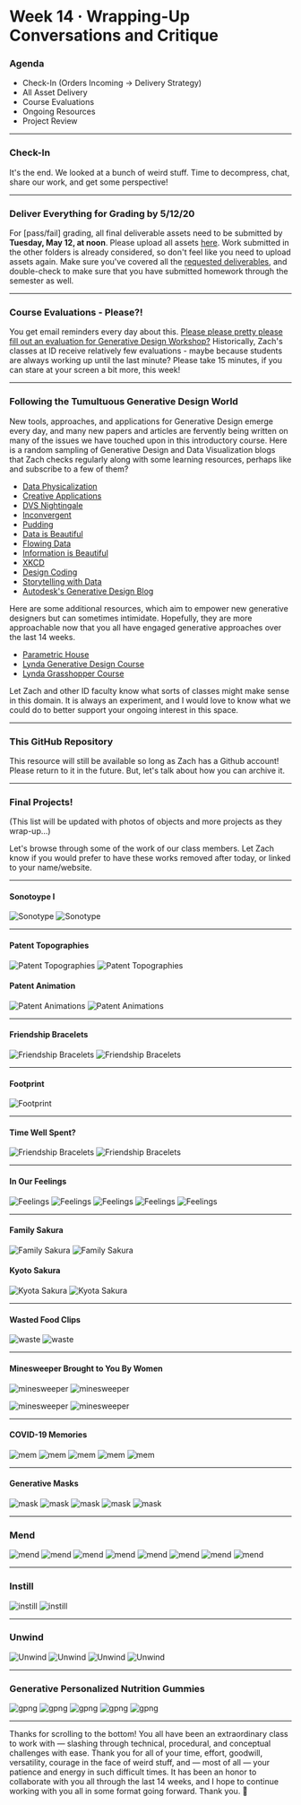 # Week 14 · Wrapping-Up Conversations and Critique

### Agenda

- Check-In (Orders Incoming -> Delivery Strategy)
- All Asset Delivery
- Course Evaluations
- Ongoing Resources
- Project Review

-----

### Check-In

It's the end. We looked at a bunch of weird stuff. Time to decompress, chat, share our work, and get some perspective!

-----

###  Deliver Everything for Grading by 5/12/20

For [pass/fail] grading, all final deliverable assets need to be submitted by **Tuesday, May 12, at noon**. Please upload all assets [here](https://drive.google.com/drive/folders/1w9fDwCYbV7QRsFCEHLPs5zE2aNf9kdxT). Work submitted in the other folders is already considered, so don't feel like you need to upload assets again. Make sure you've covered all the [requested deliverables](https://github.com/zachpino/generative-design-workshop-s20/blob/master/briefs.md), and double-check to make sure that you have submitted homework through the semester as well.

-----

### Course Evaluations - Please?!

You get email reminders every day about this. [Please please pretty please fill out an evaluation for Generative Design Workshop?](ttps://www.surveymonkey.com/r/ID-Spring2020) Historically, Zach's classes at ID receive relatively few evaluations - maybe because students are always working up until the last minute? Please take 15 minutes, if you can stare at your screen a bit more, this week!

-----

### Following the Tumultuous Generative Design World

New tools, approaches, and applications for Generative Design emerge every day, and many new papers and articles are fervently being written on many of the issues we have touched upon in this introductory course. Here is a random sampling of Generative Design and Data Visualization blogs that Zach checks regularly along with some learning resources, perhaps like and subscribe to a few of them?

- [Data Physicalization](http://dataphys.org)
- [Creative Applications](https://www.creativeapplications.net)
- [DVS Nightingale](https://www.lynda.com/Dynamo-Studio-tutorials/Generative-Design-Foundations/5030972-2.html)
- [Inconvergent](https://inconvergent.net)
- [Pudding](https://pudding.cool)
- [Data is Beautiful](https://www.reddit.com/r/dataisbeautiful/)
- [Flowing Data](http://www.storytellingwithdata.com/blog)
- [Information is Beautiful](https://informationisbeautiful.net)
- [XKCD](https://xkcd.com)
- [Design Coding](http://www.designcoding.net)
- [Storytelling with Data](http://www.storytellingwithdata.com/blog)
- [Autodesk's Generative Design Blog](https://blogs.autodesk.com/generative-design/)

Here are some additional resources, which aim to empower new generative designers but can sometimes intimidate. Hopefully, they are more approachable now that you all have engaged generative approaches over the last 14 weeks.

- [Parametric House](https://parametrichouse.com)
- [Lynda Generative Design Course](https://www.lynda.com/Dynamo-Studio-tutorials/Generative-Design-Foundations/5030972-2.html)
- [Lynda Grasshopper Course](https://www.lynda.com/Grasshopper-tutorials/Up-Running-Grasshopper/174491-2.html)

Let Zach and other ID faculty know what sorts of classes might make sense in this domain. It is always an experiment, and I would love to know what we could do to better support your ongoing interest in this space.

-----

### This GitHub Repository

This resource will still be available so long as Zach has a Github account! Please return to it in the future. But, let's talk about how you can archive it.

-----

### Final Projects! 

(This list will be updated with photos of objects and more projects as they wrap-up...) 

Let's browse through some of the work of our class members. Let Zach know if you would prefer to have these works removed after today, or linked to your name/website.

-----

#### Sonotoype I

![Sonotype](ar_f.jpg)
![Sonotype](ar_b.jpg)

-----

#### Patent Topographies

![Patent Topographies](cw_f.jpg)
![Patent Topographies](cw_b.jpg)


#### Patent Animation

![Patent Animations](cw2_f.gif)
![Patent Animations](cw2_b.jpg)

-----

#### Friendship Bracelets

![Friendship Bracelets](hh_f.jpg) 
![Friendship Bracelets](hh_b.jpg) 

-----

#### Footprint

![Footprint](jg.jpg) 

-----

#### Time Well Spent?

![Friendship Bracelets](jr_f.jpg) 
![Friendship Bracelets](jr_b.jpg) 

-----

#### In Our Feelings

![Feelings](js_f.jpg)
![Feelings](js_b1.jpg)
![Feelings](js_b2.jpg)
![Feelings](js_b3.jpg)
![Feelings](js_b4.jpg)

-----

#### Family Sakura

![Family Sakura](ki_f.jpg)
![Family Sakura](ki_b.jpg)

#### Kyoto Sakura

![Kyota Sakura](ki_f2.jpg)
![Kyota Sakura](ki_b2.jpg)

-----

#### Wasted Food Clips

![waste](ky_f.jpg)
![waste](ky_b.jpg)

-----

#### Minesweeper Brought to You By Women

![minesweeper](mk_f.jpg)
![minesweeper](mk_b.jpg)

![minesweeper](mk_f2.jpg)
![minesweeper](mk_b2.jpg)

-----

#### COVID-19 Memories

![mem](sk_f.jpg)
![mem](sk_f1.jpg)
![mem](sk_f2.jpg)
![mem](sk_f3.jpg)
![mem](sk_b.jpg)

-----

#### Generative Masks

![mask](zc_f.png)
![mask](zc_f1.png)
![mask](zc_f2.png)
![mask](zc_f3.jpg)
![mask](zc_b.png)

-----

### Mend

![mend](4.jpeg)
![mend](5.jpeg)
![mend](0.jpeg)
![mend](2.jpeg)
![mend](3.jpeg)
![mend](6.jpeg)
![mend](7.jpeg)
![mend](8.jpeg)

----

### Instill

![instill](gh_f.jpeg)
![instill](gh_b.jpeg)

----

### Unwind

![Unwind](jn_f.jpeg)
![Unwind](jn_b.jpeg)
![Unwind](jn_b2.jpeg)
![Unwind](jn_b3.jpeg)

-----

### Generative Personalized Nutrition Gummies

![gpng](yk_f.jpeg)
![gpng](yk_b1.jpeg)
![gpng](yk_b2.jpeg)
![gpng](yk_b3.jpeg)
![gpng](yk_b4.jpeg)

-----

Thanks for scrolling to the bottom! You all have been an extraordinary class to work with — slashing through technical, procedural, and conceptual challenges with ease. Thank you for all of your time, effort, goodwill, versatility, courage in the face of weird stuff, and — most of all — your patience and energy in such difficult times. It has been an honor to collaborate with you all through the last 14 weeks, and I hope to continue working with you all in some format going forward. Thank you. :robot: